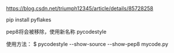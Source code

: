https://blog.csdn.net/triumph12345/article/details/85728258

pip install pyflakes

pep8将会被移除，使用新名称 pycodestyle

使用方法：
$ pycodestyle --show-source --show-pep8 mycode.py
